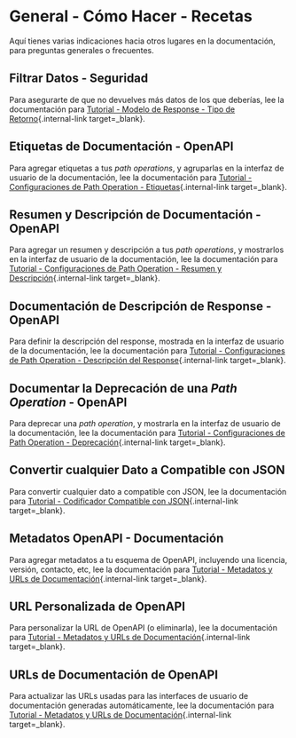 # General - Cómo Hacer - Recetas

Aquí tienes varias indicaciones hacia otros lugares en la documentación, para preguntas generales o frecuentes.

## Filtrar Datos - Seguridad

Para asegurarte de que no devuelves más datos de los que deberías, lee la documentación para [Tutorial - Modelo de Response - Tipo de Retorno](../tutorial/response-model.md){.internal-link target=_blank}.

## Etiquetas de Documentación - OpenAPI

Para agregar etiquetas a tus *path operations*, y agruparlas en la interfaz de usuario de la documentación, lee la documentación para [Tutorial - Configuraciones de Path Operation - Etiquetas](../tutorial/path-operation-configuration.md#tags){.internal-link target=_blank}.

## Resumen y Descripción de Documentación - OpenAPI

Para agregar un resumen y descripción a tus *path operations*, y mostrarlos en la interfaz de usuario de la documentación, lee la documentación para [Tutorial - Configuraciones de Path Operation - Resumen y Descripción](../tutorial/path-operation-configuration.md#summary-and-description){.internal-link target=_blank}.

## Documentación de Descripción de Response - OpenAPI

Para definir la descripción del response, mostrada en la interfaz de usuario de la documentación, lee la documentación para [Tutorial - Configuraciones de Path Operation - Descripción del Response](../tutorial/path-operation-configuration.md#response-description){.internal-link target=_blank}.

## Documentar la Deprecación de una *Path Operation* - OpenAPI

Para deprecar una *path operation*, y mostrarla en la interfaz de usuario de la documentación, lee la documentación para [Tutorial - Configuraciones de Path Operation - Deprecación](../tutorial/path-operation-configuration.md#deprecate-a-path-operation){.internal-link target=_blank}.

## Convertir cualquier Dato a Compatible con JSON

Para convertir cualquier dato a compatible con JSON, lee la documentación para [Tutorial - Codificador Compatible con JSON](../tutorial/encoder.md){.internal-link target=_blank}.

## Metadatos OpenAPI - Documentación

Para agregar metadatos a tu esquema de OpenAPI, incluyendo una licencia, versión, contacto, etc, lee la documentación para [Tutorial - Metadatos y URLs de Documentación](../tutorial/metadata.md){.internal-link target=_blank}.

## URL Personalizada de OpenAPI

Para personalizar la URL de OpenAPI (o eliminarla), lee la documentación para [Tutorial - Metadatos y URLs de Documentación](../tutorial/metadata.md#openapi-url){.internal-link target=_blank}.

## URLs de Documentación de OpenAPI

Para actualizar las URLs usadas para las interfaces de usuario de documentación generadas automáticamente, lee la documentación para [Tutorial - Metadatos y URLs de Documentación](../tutorial/metadata.md#docs-urls){.internal-link target=_blank}.
